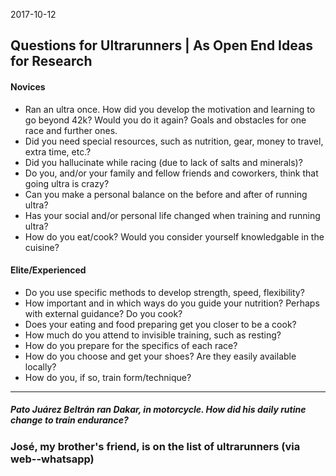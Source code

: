 2017-10-12

## Questions for Ultrarunners | As Open End Ideas for Research

#### Novices

- Ran an ultra once. How did you develop the motivation and learning to go beyond 42k? Would you do it again? Goals and obstacles for one race and further ones.
- Did you need special resources, such as nutrition, gear, money to travel, extra time, etc.?
- Did you hallucinate while racing (due to lack of salts and minerals)?
- Do you, and/or your family and fellow friends and coworkers, think that going ultra is crazy?
- Can you make a personal balance on the before and after of running ultra?
- Has your social and/or personal life changed when training and running ultra?
- How do you eat/cook? Would you consider yourself knowledgable in the cuisine?

#### Elite/Experienced

- Do you use specific methods to develop strength, speed, flexibility?
- How important and in which ways do you guide your nutrition? Perhaps with external guidance? Do you cook?
- Does your eating and food preparing get you closer to be a cook?
- How much do you attend to invisible training, such as resting?
- How do you prepare for the specifics of each race?
- How do you choose and get your shoes? Are they easily available locally?
- How do you, if so, train form/technique?


______

##### Pato Juárez Beltrán ran Dakar, in motorcycle. How did his daily rutine change to train endurance?

### José, my brother's friend, is on the list of ultrarunners (via web--whatsapp)
